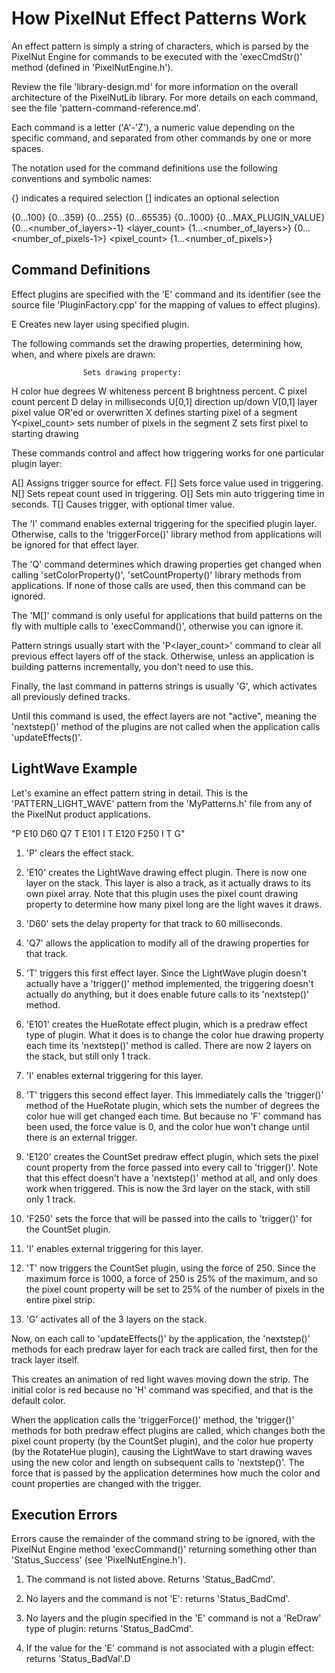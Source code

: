 How PixelNut Effect Patterns Work
===============================================================

An effect pattern is simply a string of characters, which is parsed by the PixelNut Engine for commands to be executed with the 'execCmdStr()' method (defined in 'PixelNutEngine.h').

Review the file 'library-design.md' for more information on the overall architecture of the PixelNutLib library. For more details on each command, see the file 'pattern-command-reference.md'.

Each command is a letter ('A'-'Z'), a numeric value depending on the specific command, and separated from other commands by one or more spaces.

The notation used for the command definitions use the following conventions and symbolic names:

{}                  indicates a required selection
[]                  indicates an optional selection

<percent>           {0...100}
<degrees>           {0...359}
<byteval>           {0...255}
<wordval>           {0...65535}
<force>             {0...1000}
<plugin>            {0...MAX_PLUGIN_VALUE}
<layer>             {0...<number_of_layers>-1}
<layer_count>       {1...<number_of_layers>}
<pixel>             {0...<number_of_pixels-1>}
<pixel_count>       {1...<number_of_pixels>}


Command Definitions
---------------------------------------------------------------

Effect plugins are specified with the 'E' command and its identifier (see the source file 'PluginFactory.cpp' for the mapping of values to effect plugins).

E<plugin>           Creates new layer using specified plugin.

The following commands set the drawing properties, determining how, when, and where pixels are drawn:

                    Sets drawing property:
H<degrees>            color hue degrees
W<percent>            whiteness percent
B<percent>            brightness percent.
C<percent>            pixel count percent
D<byteval>            delay in milliseconds
U[0,1]                direction up/down
V[0,1]                layer pixel value OR'ed or overwritten
X<pixel>              defines starting pixel of a segment
Y<pixel_count>        sets number of pixels in the segment
Z<pixel>              sets first pixel to starting drawing


These commands control and affect how triggering works for one particular plugin layer:

A[<byteval>]        Assigns trigger source for effect.
F[<force>]          Sets force value used in triggering.
N[<wordval>]        Sets repeat count used in triggering.
O[<wordval>]        Sets min auto triggering time in seconds.
T[<wordval>]        Causes trigger, with optional timer value.

The 'I' command enables external triggering for the specified plugin layer. Otherwise, calls to the 'triggerForce()' library method from applications will be ignored for that effect layer.

The 'Q<byteval>' command determines which drawing properties get changed when calling 'setColorProperty()', 'setCountProperty()' library methods from applications. If none of those calls are used, then this command can be ignored.

The 'M[<layer>]' command is only useful for applications that build patterns on the fly with multiple calls to 'execCommand()', otherwise you can ignore it.

Pattern strings usually start with the 'P<layer_count>' command to clear all previous effect layers off of the stack. Otherwise, unless an application is building patterns incrementally, you don't need to use this.

Finally, the last command in patterns strings is usually 'G', which activates all previously defined tracks.

Until this command is used, the effect layers are not "active", meaning the 'nextstep()' method of the plugins are not called when the application calls 'updateEffects()'.


LightWave Example
---------------------------------------------------------------

Let's examine an effect pattern string in detail. This is the 'PATTERN_LIGHT_WAVE' pattern from the 'MyPatterns.h' file from any of the PixelNut product applications.

"P E10 D60 Q7 T E101 I T E120 F250 I T G"

1. 'P' clears the effect stack.

2. 'E10' creates the LightWave drawing effect plugin. There is now one layer on the stack. This layer is also a track, as it actually draws to its own pixel array. Note that this plugin uses the pixel count drawing property to determine how many pixel long are the light waves it draws.

3. 'D60' sets the delay property for that track to 60 milliseconds.

4. 'Q7' allows the application to modify all of the drawing properties for that track.

5. 'T' triggers this first effect layer. Since the LightWave plugin doesn't actually have a 'trigger()' method implemented, the triggering doesn't actually do anything, but it does enable future calls to its 'nextstep()' method.

6. 'E101' creates the HueRotate effect plugin, which is a predraw effect type of plugin. What it does is to change the color hue drawing property each time its 'nextstep()' method is called. There are now 2 layers on the stack, but still only 1 track.

7. 'I' enables external triggering for this layer.

8. 'T' triggers this second effect layer. This immediately calls the 'trigger()' method of the HueRotate plugin, which sets the number of degrees the color hue will get changed each time. But because no 'F' command has been used, the force value is 0, and the color hue won't change until there is an external trigger.

9. 'E120' creates the CountSet predraw effect plugin, which sets the pixel count property from the force passed into every call to 'trigger()'. Note that this effect doesn't have a 'nextstep()' method at all, and only does work when triggered. This is now the 3rd layer on the stack, with still only 1 track.

10. 'F250' sets the force that will be passed into the calls to 'trigger()' for the CountSet plugin.

11. 'I' enables external triggering for this layer.

12. 'T' now triggers the CountSet plugin, using the force of 250. Since the maximum force is 1000, a force of 250 is 25% of the maximum, and so the pixel count property will be set to 25% of the number of pixels in the entire pixel strip.

13. 'G' activates all of the 3 layers on the stack.

Now, on each call to 'updateEffects()' by the application, the 'nextstep()' methods for each predraw layer for each track are called first, then for the track layer itself.

This creates an animation of red light waves moving down the strip. The initial color is red because no 'H' command was specified, and that is the default color.

When the application calls the 'triggerForce()' method, the 'trigger()' methods for both predraw effect plugins are called, which changes both the pixel count property (by the CountSet plugin), and the color hue property (by the RotateHue plugin), causing the LightWave to start drawing waves using the new color and length on subsequent calls to 'nextstep()'. The force that is passed by the application determines how much the color and count properties are changed with the trigger.


Execution Errors
---------------------------------------------------------------

Errors cause the remainder of the command string to be ignored, with the PixelNut Engine method 'execCommand()' returning something other than 'Status_Success' (see 'PixelNutEngine.h').

1. The command is not listed above. Returns 'Status_BadCmd'.

2. No layers and the command is not 'E': returns 'Status_BadCmd'.

3. No layers and the plugin specified in the 'E' command is not a 'ReDraw' type of plugin: returns 'Status_BadCmd'.

4. If the <plugin> value for the 'E' command is not associated with a plugin effect: returns 'Status_BadVal'.D